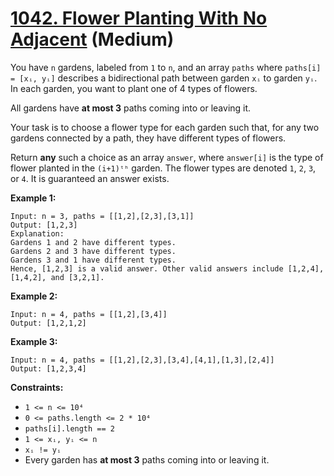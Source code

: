 # [1042. Flower Planting With No Adjacent][link] (Medium)

[link]: https://leetcode.com/problems/flower-planting-with-no-adjacent/

You have `n` gardens, labeled from `1` to `n`, and an array `paths` where `paths[i] = [xᵢ, yᵢ]`
describes a bidirectional path between garden `xᵢ` to garden `yᵢ`. In each garden, you want to plant
one of 4 types of flowers.

All gardens have **at most 3** paths coming into or leaving it.

Your task is to choose a flower type for each garden such that, for any two gardens connected by a
path, they have different types of flowers.

Return **any** such a choice as an array  `answer`, where  `answer[i]` is the type of flower planted
in the  `(i+1)ᵗʰ` garden. The flower types are denoted  `1`,  `2`,  `3`, or  `4`. It is guaranteed
an answer exists.

**Example 1:**

```
Input: n = 3, paths = [[1,2],[2,3],[3,1]]
Output: [1,2,3]
Explanation:
Gardens 1 and 2 have different types.
Gardens 2 and 3 have different types.
Gardens 3 and 1 have different types.
Hence, [1,2,3] is a valid answer. Other valid answers include [1,2,4], [1,4,2], and [3,2,1].
```

**Example 2:**

```
Input: n = 4, paths = [[1,2],[3,4]]
Output: [1,2,1,2]
```

**Example 3:**

```
Input: n = 4, paths = [[1,2],[2,3],[3,4],[4,1],[1,3],[2,4]]
Output: [1,2,3,4]
```

**Constraints:**

- `1 <= n <= 10⁴`
- `0 <= paths.length <= 2 * 10⁴`
- `paths[i].length == 2`
- `1 <= xᵢ, yᵢ <= n`
- `xᵢ != yᵢ`
- Every garden has **at most 3** paths coming into or leaving it.
